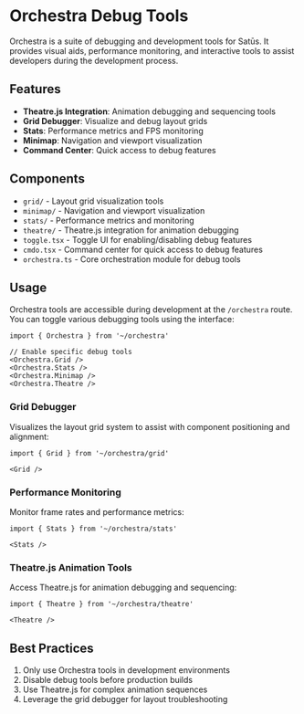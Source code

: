 # Orchestra Debug Tools

Orchestra is a suite of debugging and development tools for Satūs. It provides visual aids, performance monitoring, and interactive tools to assist developers during the development process.

## Features

- **Theatre.js Integration**: Animation debugging and sequencing tools
- **Grid Debugger**: Visualize and debug layout grids
- **Stats**: Performance metrics and FPS monitoring
- **Minimap**: Navigation and viewport visualization
- **Command Center**: Quick access to debug features

## Components

- `grid/` - Layout grid visualization tools
- `minimap/` - Navigation and viewport visualization
- `stats/` - Performance metrics and monitoring
- `theatre/` - Theatre.js integration for animation debugging
- `toggle.tsx` - Toggle UI for enabling/disabling debug features
- `cmdo.tsx` - Command center for quick access to debug features
- `orchestra.ts` - Core orchestration module for debug tools

## Usage

Orchestra tools are accessible during development at the `/orchestra` route. You can toggle various debugging tools using the interface:

```tsx
import { Orchestra } from '~/orchestra'

// Enable specific debug tools
<Orchestra.Grid />
<Orchestra.Stats />
<Orchestra.Minimap />
<Orchestra.Theatre />
```

### Grid Debugger

Visualizes the layout grid system to assist with component positioning and alignment:

```tsx
import { Grid } from '~/orchestra/grid'

<Grid />
```

### Performance Monitoring

Monitor frame rates and performance metrics:

```tsx
import { Stats } from '~/orchestra/stats'

<Stats />
```

### Theatre.js Animation Tools

Access Theatre.js for animation debugging and sequencing:

```tsx
import { Theatre } from '~/orchestra/theatre'

<Theatre />
```

## Best Practices

1. Only use Orchestra tools in development environments
2. Disable debug tools before production builds
3. Use Theatre.js for complex animation sequences
4. Leverage the grid debugger for layout troubleshooting 